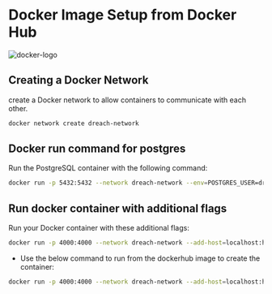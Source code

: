 # Docker Image Setup from Docker Hub

<!-- Center alignment using HTML comments -->

![docker-logo](https://www.docker.com/app/uploads/2023/08/logo-guide-logos-1.svg)

## Creating a Docker Network

create a Docker network to allow containers to communicate with each other.

```bash
docker network create dreach-network
```

## Docker run command for postgres

Run the PostgreSQL container with the following command:

```bash
docker run -p 5432:5432 --network dreach-network --env=POSTGRES_USER=dreachBackend --env=POSTGRES_PASSWORD=dreachBackend123 --env=POSTGRES_DB=dreach --name dreach-postgres sudsarkar13/dreach-backend:postgres
```

## Run docker container with additional flags

Run your Docker container with these additional flags:

```bash
docker run -p 4000:4000 --network dreach-network --add-host=localhost:host-gateway dreach-server
```

- Use the below command to run from the dockerhub image to create the container:

```bash
docker run -p 4000:4000 --network dreach-network --add-host=localhost:host-gateway --name dreach-server sudsarkar13/dreach-backend:dreach-server
```
